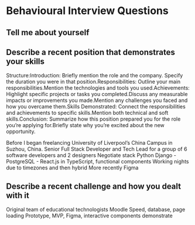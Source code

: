 # Behavioural Interview Questions

## Tell me about yourself

## Describe a recent position that demonstrates your skills

Structure:Introduction:
    Briefly mention the role and the company. Specify the duration you were in that position.Responsibilities:
    Outline your main responsibilities.Mention the technologies and tools you used.Achievements:
    Highlight specific projects or tasks you completed.Discuss any measurable impacts or improvements you made.Mention any challenges you faced and how you overcame them.Skills Demonstrated:
    Connect the responsibilities and achievements to specific skills.Mention both technical and soft skills.Conclusion:
    Summarize how this position prepared you for the role you’re applying for.Briefly state why you’re excited about the new opportunity.

Before I began freelancing
University of Liverpool’s China Campus in Suzhou, China.
Senior Full Stack Developer and Tech Lead for a group of 6 software developers and 2 designers
Negotiate stack
Python Django - PostgreSQL - React.js in TypeScript, functional components
Working nights due to timezones and then hybrid
More recently Figma

## Describe a recent challenge and how you dealt with it

Original team of educational technologists
Moodle
Speed, database, page loading
Prototype, MVP, Figma, interactive components demonstrate
